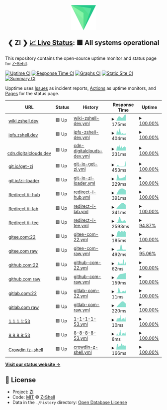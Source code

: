 <h2 align="center">
  <a href="https://github.com/z-shell/zi">
    <img src="https://github.com/z-shell/zi/raw/main/docs/images/logo.svg" alt="Logo" width="80" height="80" />
  </a>

❮ ZI ❯ [📈 Live Status](https://z-shell.github.io/status): <!--live status--> **🟩 All systems operational**

</h2>

This repository contains the open-source uptime monitor and status page for [Z-Sehll](https://github.com/z-shell).

[![Uptime CI](https://github.com/z-shell/status/workflows/Uptime%20CI/badge.svg)](https://github.com/z-shell/status/actions?query=workflow%3A%22Uptime+CI%22)
[![Response Time CI](https://github.com/z-shell/status/workflows/Response%20Time%20CI/badge.svg)](https://github.com/z-shell/status/actions?query=workflow%3A%22Response+Time+CI%22)
[![Graphs CI](https://github.com/z-shell/status/workflows/Graphs%20CI/badge.svg)](https://github.com/z-shell/status/actions?query=workflow%3A%22Graphs+CI%22)
[![Static Site CI](https://github.com/z-shell/status/workflows/Static%20Site%20CI/badge.svg)](https://github.com/z-shell/status/actions?query=workflow%3A%22Static+Site+CI%22)
[![Summary CI](https://github.com/z-shell/status/workflows/Summary%20CI/badge.svg)](https://github.com/z-shell/uptime-status/actions?query=workflow%3A%22Summary+CI%22)

Upptime uses [Issues](https://github.com/z-shell/status/issues) as incident reports, [Actions](https://github.com/z-shell/status/actions) as uptime monitors, and [Pages](https://status.zshell.dev) for the status page.

<!--start: status pages-->
<!-- This summary is generated by Upptime (https://github.com/upptime/upptime) -->
<!-- Do not edit this manually, your changes will be overwritten -->
<!-- prettier-ignore -->
| URL | Status | History | Response Time | Uptime |
| --- | ------ | ------- | ------------- | ------ |
| <img alt="" src="https://favicons.githubusercontent.com/z-shell.pages.dev" height="13"> [wiki.zshell.dev](https://z-shell.pages.dev) | 🟩 Up | [wiki-zshell-dev.yml](https://github.com/z-shell/status/commits/HEAD/history/wiki-zshell-dev.yml) | <details><summary><img alt="Response time graph" src="./graphs/wiki-zshell-dev/response-time-week.png" height="20"> 175ms</summary><br><a href="https://status.zshell.dev/history/wiki-zshell-dev"><img alt="Response time 175" src="https://img.shields.io/endpoint?url=https%3A%2F%2Fraw.githubusercontent.com%2Fz-shell%2Fstatus%2FHEAD%2Fapi%2Fwiki-zshell-dev%2Fresponse-time.json"></a><br><a href="https://status.zshell.dev/history/wiki-zshell-dev"><img alt="24-hour response time 175" src="https://img.shields.io/endpoint?url=https%3A%2F%2Fraw.githubusercontent.com%2Fz-shell%2Fstatus%2FHEAD%2Fapi%2Fwiki-zshell-dev%2Fresponse-time-day.json"></a><br><a href="https://status.zshell.dev/history/wiki-zshell-dev"><img alt="7-day response time 175" src="https://img.shields.io/endpoint?url=https%3A%2F%2Fraw.githubusercontent.com%2Fz-shell%2Fstatus%2FHEAD%2Fapi%2Fwiki-zshell-dev%2Fresponse-time-week.json"></a><br><a href="https://status.zshell.dev/history/wiki-zshell-dev"><img alt="30-day response time 175" src="https://img.shields.io/endpoint?url=https%3A%2F%2Fraw.githubusercontent.com%2Fz-shell%2Fstatus%2FHEAD%2Fapi%2Fwiki-zshell-dev%2Fresponse-time-month.json"></a><br><a href="https://status.zshell.dev/history/wiki-zshell-dev"><img alt="1-year response time 175" src="https://img.shields.io/endpoint?url=https%3A%2F%2Fraw.githubusercontent.com%2Fz-shell%2Fstatus%2FHEAD%2Fapi%2Fwiki-zshell-dev%2Fresponse-time-year.json"></a></details> | <details><summary><a href="https://status.zshell.dev/history/wiki-zshell-dev">100.00%</a></summary><a href="https://status.zshell.dev/history/wiki-zshell-dev"><img alt="All-time uptime 100.00%" src="https://img.shields.io/endpoint?url=https%3A%2F%2Fraw.githubusercontent.com%2Fz-shell%2Fstatus%2FHEAD%2Fapi%2Fwiki-zshell-dev%2Fuptime.json"></a><br><a href="https://status.zshell.dev/history/wiki-zshell-dev"><img alt="24-hour uptime 100.00%" src="https://img.shields.io/endpoint?url=https%3A%2F%2Fraw.githubusercontent.com%2Fz-shell%2Fstatus%2FHEAD%2Fapi%2Fwiki-zshell-dev%2Fuptime-day.json"></a><br><a href="https://status.zshell.dev/history/wiki-zshell-dev"><img alt="7-day uptime 100.00%" src="https://img.shields.io/endpoint?url=https%3A%2F%2Fraw.githubusercontent.com%2Fz-shell%2Fstatus%2FHEAD%2Fapi%2Fwiki-zshell-dev%2Fuptime-week.json"></a><br><a href="https://status.zshell.dev/history/wiki-zshell-dev"><img alt="30-day uptime 100.00%" src="https://img.shields.io/endpoint?url=https%3A%2F%2Fraw.githubusercontent.com%2Fz-shell%2Fstatus%2FHEAD%2Fapi%2Fwiki-zshell-dev%2Fuptime-month.json"></a><br><a href="https://status.zshell.dev/history/wiki-zshell-dev"><img alt="1-year uptime 100.00%" src="https://img.shields.io/endpoint?url=https%3A%2F%2Fraw.githubusercontent.com%2Fz-shell%2Fstatus%2FHEAD%2Fapi%2Fwiki-zshell-dev%2Fuptime-year.json"></a></details>
| <img alt="" src="https://favicons.githubusercontent.com/zi-src.on.fleek.co" height="13"> [ipfs.zshell.dev](https://zi-src.on.fleek.co) | 🟩 Up | [ipfs-zshell-dev.yml](https://github.com/z-shell/status/commits/HEAD/history/ipfs-zshell-dev.yml) | <details><summary><img alt="Response time graph" src="./graphs/ipfs-zshell-dev/response-time-week.png" height="20"> 404ms</summary><br><a href="https://status.zshell.dev/history/ipfs-zshell-dev"><img alt="Response time 404" src="https://img.shields.io/endpoint?url=https%3A%2F%2Fraw.githubusercontent.com%2Fz-shell%2Fstatus%2FHEAD%2Fapi%2Fipfs-zshell-dev%2Fresponse-time.json"></a><br><a href="https://status.zshell.dev/history/ipfs-zshell-dev"><img alt="24-hour response time 404" src="https://img.shields.io/endpoint?url=https%3A%2F%2Fraw.githubusercontent.com%2Fz-shell%2Fstatus%2FHEAD%2Fapi%2Fipfs-zshell-dev%2Fresponse-time-day.json"></a><br><a href="https://status.zshell.dev/history/ipfs-zshell-dev"><img alt="7-day response time 404" src="https://img.shields.io/endpoint?url=https%3A%2F%2Fraw.githubusercontent.com%2Fz-shell%2Fstatus%2FHEAD%2Fapi%2Fipfs-zshell-dev%2Fresponse-time-week.json"></a><br><a href="https://status.zshell.dev/history/ipfs-zshell-dev"><img alt="30-day response time 404" src="https://img.shields.io/endpoint?url=https%3A%2F%2Fraw.githubusercontent.com%2Fz-shell%2Fstatus%2FHEAD%2Fapi%2Fipfs-zshell-dev%2Fresponse-time-month.json"></a><br><a href="https://status.zshell.dev/history/ipfs-zshell-dev"><img alt="1-year response time 404" src="https://img.shields.io/endpoint?url=https%3A%2F%2Fraw.githubusercontent.com%2Fz-shell%2Fstatus%2FHEAD%2Fapi%2Fipfs-zshell-dev%2Fresponse-time-year.json"></a></details> | <details><summary><a href="https://status.zshell.dev/history/ipfs-zshell-dev">100.00%</a></summary><a href="https://status.zshell.dev/history/ipfs-zshell-dev"><img alt="All-time uptime 100.00%" src="https://img.shields.io/endpoint?url=https%3A%2F%2Fraw.githubusercontent.com%2Fz-shell%2Fstatus%2FHEAD%2Fapi%2Fipfs-zshell-dev%2Fuptime.json"></a><br><a href="https://status.zshell.dev/history/ipfs-zshell-dev"><img alt="24-hour uptime 100.00%" src="https://img.shields.io/endpoint?url=https%3A%2F%2Fraw.githubusercontent.com%2Fz-shell%2Fstatus%2FHEAD%2Fapi%2Fipfs-zshell-dev%2Fuptime-day.json"></a><br><a href="https://status.zshell.dev/history/ipfs-zshell-dev"><img alt="7-day uptime 100.00%" src="https://img.shields.io/endpoint?url=https%3A%2F%2Fraw.githubusercontent.com%2Fz-shell%2Fstatus%2FHEAD%2Fapi%2Fipfs-zshell-dev%2Fuptime-week.json"></a><br><a href="https://status.zshell.dev/history/ipfs-zshell-dev"><img alt="30-day uptime 100.00%" src="https://img.shields.io/endpoint?url=https%3A%2F%2Fraw.githubusercontent.com%2Fz-shell%2Fstatus%2FHEAD%2Fapi%2Fipfs-zshell-dev%2Fuptime-month.json"></a><br><a href="https://status.zshell.dev/history/ipfs-zshell-dev"><img alt="1-year uptime 100.00%" src="https://img.shields.io/endpoint?url=https%3A%2F%2Fraw.githubusercontent.com%2Fz-shell%2Fstatus%2FHEAD%2Fapi%2Fipfs-zshell-dev%2Fuptime-year.json"></a></details>
| <img alt="" src="https://favicons.githubusercontent.com/cdn.digitalclouds.dev" height="13"> [cdn.digitalclouds.dev](https://cdn.digitalclouds.dev/fa/js/all.js) | 🟩 Up | [cdn-digitalclouds-dev.yml](https://github.com/z-shell/status/commits/HEAD/history/cdn-digitalclouds-dev.yml) | <details><summary><img alt="Response time graph" src="./graphs/cdn-digitalclouds-dev/response-time-week.png" height="20"> 231ms</summary><br><a href="https://status.zshell.dev/history/cdn-digitalclouds-dev"><img alt="Response time 231" src="https://img.shields.io/endpoint?url=https%3A%2F%2Fraw.githubusercontent.com%2Fz-shell%2Fstatus%2FHEAD%2Fapi%2Fcdn-digitalclouds-dev%2Fresponse-time.json"></a><br><a href="https://status.zshell.dev/history/cdn-digitalclouds-dev"><img alt="24-hour response time 231" src="https://img.shields.io/endpoint?url=https%3A%2F%2Fraw.githubusercontent.com%2Fz-shell%2Fstatus%2FHEAD%2Fapi%2Fcdn-digitalclouds-dev%2Fresponse-time-day.json"></a><br><a href="https://status.zshell.dev/history/cdn-digitalclouds-dev"><img alt="7-day response time 231" src="https://img.shields.io/endpoint?url=https%3A%2F%2Fraw.githubusercontent.com%2Fz-shell%2Fstatus%2FHEAD%2Fapi%2Fcdn-digitalclouds-dev%2Fresponse-time-week.json"></a><br><a href="https://status.zshell.dev/history/cdn-digitalclouds-dev"><img alt="30-day response time 231" src="https://img.shields.io/endpoint?url=https%3A%2F%2Fraw.githubusercontent.com%2Fz-shell%2Fstatus%2FHEAD%2Fapi%2Fcdn-digitalclouds-dev%2Fresponse-time-month.json"></a><br><a href="https://status.zshell.dev/history/cdn-digitalclouds-dev"><img alt="1-year response time 231" src="https://img.shields.io/endpoint?url=https%3A%2F%2Fraw.githubusercontent.com%2Fz-shell%2Fstatus%2FHEAD%2Fapi%2Fcdn-digitalclouds-dev%2Fresponse-time-year.json"></a></details> | <details><summary><a href="https://status.zshell.dev/history/cdn-digitalclouds-dev">100.00%</a></summary><a href="https://status.zshell.dev/history/cdn-digitalclouds-dev"><img alt="All-time uptime 100.00%" src="https://img.shields.io/endpoint?url=https%3A%2F%2Fraw.githubusercontent.com%2Fz-shell%2Fstatus%2FHEAD%2Fapi%2Fcdn-digitalclouds-dev%2Fuptime.json"></a><br><a href="https://status.zshell.dev/history/cdn-digitalclouds-dev"><img alt="24-hour uptime 100.00%" src="https://img.shields.io/endpoint?url=https%3A%2F%2Fraw.githubusercontent.com%2Fz-shell%2Fstatus%2FHEAD%2Fapi%2Fcdn-digitalclouds-dev%2Fuptime-day.json"></a><br><a href="https://status.zshell.dev/history/cdn-digitalclouds-dev"><img alt="7-day uptime 100.00%" src="https://img.shields.io/endpoint?url=https%3A%2F%2Fraw.githubusercontent.com%2Fz-shell%2Fstatus%2FHEAD%2Fapi%2Fcdn-digitalclouds-dev%2Fuptime-week.json"></a><br><a href="https://status.zshell.dev/history/cdn-digitalclouds-dev"><img alt="30-day uptime 100.00%" src="https://img.shields.io/endpoint?url=https%3A%2F%2Fraw.githubusercontent.com%2Fz-shell%2Fstatus%2FHEAD%2Fapi%2Fcdn-digitalclouds-dev%2Fuptime-month.json"></a><br><a href="https://status.zshell.dev/history/cdn-digitalclouds-dev"><img alt="1-year uptime 100.00%" src="https://img.shields.io/endpoint?url=https%3A%2F%2Fraw.githubusercontent.com%2Fz-shell%2Fstatus%2FHEAD%2Fapi%2Fcdn-digitalclouds-dev%2Fuptime-year.json"></a></details>
| <img alt="" src="https://favicons.githubusercontent.com/git.io" height="13"> [git.io/get-zi](https://git.io/get-zi) | 🟩 Up | [git-io-get-zi.yml](https://github.com/z-shell/status/commits/HEAD/history/git-io-get-zi.yml) | <details><summary><img alt="Response time graph" src="./graphs/git-io-get-zi/response-time-week.png" height="20"> 453ms</summary><br><a href="https://status.zshell.dev/history/git-io-get-zi"><img alt="Response time 453" src="https://img.shields.io/endpoint?url=https%3A%2F%2Fraw.githubusercontent.com%2Fz-shell%2Fstatus%2FHEAD%2Fapi%2Fgit-io-get-zi%2Fresponse-time.json"></a><br><a href="https://status.zshell.dev/history/git-io-get-zi"><img alt="24-hour response time 453" src="https://img.shields.io/endpoint?url=https%3A%2F%2Fraw.githubusercontent.com%2Fz-shell%2Fstatus%2FHEAD%2Fapi%2Fgit-io-get-zi%2Fresponse-time-day.json"></a><br><a href="https://status.zshell.dev/history/git-io-get-zi"><img alt="7-day response time 453" src="https://img.shields.io/endpoint?url=https%3A%2F%2Fraw.githubusercontent.com%2Fz-shell%2Fstatus%2FHEAD%2Fapi%2Fgit-io-get-zi%2Fresponse-time-week.json"></a><br><a href="https://status.zshell.dev/history/git-io-get-zi"><img alt="30-day response time 453" src="https://img.shields.io/endpoint?url=https%3A%2F%2Fraw.githubusercontent.com%2Fz-shell%2Fstatus%2FHEAD%2Fapi%2Fgit-io-get-zi%2Fresponse-time-month.json"></a><br><a href="https://status.zshell.dev/history/git-io-get-zi"><img alt="1-year response time 453" src="https://img.shields.io/endpoint?url=https%3A%2F%2Fraw.githubusercontent.com%2Fz-shell%2Fstatus%2FHEAD%2Fapi%2Fgit-io-get-zi%2Fresponse-time-year.json"></a></details> | <details><summary><a href="https://status.zshell.dev/history/git-io-get-zi">100.00%</a></summary><a href="https://status.zshell.dev/history/git-io-get-zi"><img alt="All-time uptime 100.00%" src="https://img.shields.io/endpoint?url=https%3A%2F%2Fraw.githubusercontent.com%2Fz-shell%2Fstatus%2FHEAD%2Fapi%2Fgit-io-get-zi%2Fuptime.json"></a><br><a href="https://status.zshell.dev/history/git-io-get-zi"><img alt="24-hour uptime 100.00%" src="https://img.shields.io/endpoint?url=https%3A%2F%2Fraw.githubusercontent.com%2Fz-shell%2Fstatus%2FHEAD%2Fapi%2Fgit-io-get-zi%2Fuptime-day.json"></a><br><a href="https://status.zshell.dev/history/git-io-get-zi"><img alt="7-day uptime 100.00%" src="https://img.shields.io/endpoint?url=https%3A%2F%2Fraw.githubusercontent.com%2Fz-shell%2Fstatus%2FHEAD%2Fapi%2Fgit-io-get-zi%2Fuptime-week.json"></a><br><a href="https://status.zshell.dev/history/git-io-get-zi"><img alt="30-day uptime 100.00%" src="https://img.shields.io/endpoint?url=https%3A%2F%2Fraw.githubusercontent.com%2Fz-shell%2Fstatus%2FHEAD%2Fapi%2Fgit-io-get-zi%2Fuptime-month.json"></a><br><a href="https://status.zshell.dev/history/git-io-get-zi"><img alt="1-year uptime 100.00%" src="https://img.shields.io/endpoint?url=https%3A%2F%2Fraw.githubusercontent.com%2Fz-shell%2Fstatus%2FHEAD%2Fapi%2Fgit-io-get-zi%2Fuptime-year.json"></a></details>
| <img alt="" src="https://favicons.githubusercontent.com/git.io" height="13"> [git.io/zi-loader](https://git.io/zi-loader) | 🟩 Up | [git-io-zi-loader.yml](https://github.com/z-shell/status/commits/HEAD/history/git-io-zi-loader.yml) | <details><summary><img alt="Response time graph" src="./graphs/git-io-zi-loader/response-time-week.png" height="20"> 229ms</summary><br><a href="https://status.zshell.dev/history/git-io-zi-loader"><img alt="Response time 229" src="https://img.shields.io/endpoint?url=https%3A%2F%2Fraw.githubusercontent.com%2Fz-shell%2Fstatus%2FHEAD%2Fapi%2Fgit-io-zi-loader%2Fresponse-time.json"></a><br><a href="https://status.zshell.dev/history/git-io-zi-loader"><img alt="24-hour response time 229" src="https://img.shields.io/endpoint?url=https%3A%2F%2Fraw.githubusercontent.com%2Fz-shell%2Fstatus%2FHEAD%2Fapi%2Fgit-io-zi-loader%2Fresponse-time-day.json"></a><br><a href="https://status.zshell.dev/history/git-io-zi-loader"><img alt="7-day response time 229" src="https://img.shields.io/endpoint?url=https%3A%2F%2Fraw.githubusercontent.com%2Fz-shell%2Fstatus%2FHEAD%2Fapi%2Fgit-io-zi-loader%2Fresponse-time-week.json"></a><br><a href="https://status.zshell.dev/history/git-io-zi-loader"><img alt="30-day response time 229" src="https://img.shields.io/endpoint?url=https%3A%2F%2Fraw.githubusercontent.com%2Fz-shell%2Fstatus%2FHEAD%2Fapi%2Fgit-io-zi-loader%2Fresponse-time-month.json"></a><br><a href="https://status.zshell.dev/history/git-io-zi-loader"><img alt="1-year response time 229" src="https://img.shields.io/endpoint?url=https%3A%2F%2Fraw.githubusercontent.com%2Fz-shell%2Fstatus%2FHEAD%2Fapi%2Fgit-io-zi-loader%2Fresponse-time-year.json"></a></details> | <details><summary><a href="https://status.zshell.dev/history/git-io-zi-loader">100.00%</a></summary><a href="https://status.zshell.dev/history/git-io-zi-loader"><img alt="All-time uptime 100.00%" src="https://img.shields.io/endpoint?url=https%3A%2F%2Fraw.githubusercontent.com%2Fz-shell%2Fstatus%2FHEAD%2Fapi%2Fgit-io-zi-loader%2Fuptime.json"></a><br><a href="https://status.zshell.dev/history/git-io-zi-loader"><img alt="24-hour uptime 100.00%" src="https://img.shields.io/endpoint?url=https%3A%2F%2Fraw.githubusercontent.com%2Fz-shell%2Fstatus%2FHEAD%2Fapi%2Fgit-io-zi-loader%2Fuptime-day.json"></a><br><a href="https://status.zshell.dev/history/git-io-zi-loader"><img alt="7-day uptime 100.00%" src="https://img.shields.io/endpoint?url=https%3A%2F%2Fraw.githubusercontent.com%2Fz-shell%2Fstatus%2FHEAD%2Fapi%2Fgit-io-zi-loader%2Fuptime-week.json"></a><br><a href="https://status.zshell.dev/history/git-io-zi-loader"><img alt="30-day uptime 100.00%" src="https://img.shields.io/endpoint?url=https%3A%2F%2Fraw.githubusercontent.com%2Fz-shell%2Fstatus%2FHEAD%2Fapi%2Fgit-io-zi-loader%2Fuptime-month.json"></a><br><a href="https://status.zshell.dev/history/git-io-zi-loader"><img alt="1-year uptime 100.00%" src="https://img.shields.io/endpoint?url=https%3A%2F%2Fraw.githubusercontent.com%2Fz-shell%2Fstatus%2FHEAD%2Fapi%2Fgit-io-zi-loader%2Fuptime-year.json"></a></details>
| <img alt="" src="https://favicons.githubusercontent.com/z-shell.pages.dev" height="13"> [Redirect /i-hub](https://z-shell.pages.dev/i-hub) | 🟩 Up | [redirect-i-hub.yml](https://github.com/z-shell/status/commits/HEAD/history/redirect-i-hub.yml) | <details><summary><img alt="Response time graph" src="./graphs/redirect-i-hub/response-time-week.png" height="20"> 391ms</summary><br><a href="https://status.zshell.dev/history/redirect-i-hub"><img alt="Response time 391" src="https://img.shields.io/endpoint?url=https%3A%2F%2Fraw.githubusercontent.com%2Fz-shell%2Fstatus%2FHEAD%2Fapi%2Fredirect-i-hub%2Fresponse-time.json"></a><br><a href="https://status.zshell.dev/history/redirect-i-hub"><img alt="24-hour response time 391" src="https://img.shields.io/endpoint?url=https%3A%2F%2Fraw.githubusercontent.com%2Fz-shell%2Fstatus%2FHEAD%2Fapi%2Fredirect-i-hub%2Fresponse-time-day.json"></a><br><a href="https://status.zshell.dev/history/redirect-i-hub"><img alt="7-day response time 391" src="https://img.shields.io/endpoint?url=https%3A%2F%2Fraw.githubusercontent.com%2Fz-shell%2Fstatus%2FHEAD%2Fapi%2Fredirect-i-hub%2Fresponse-time-week.json"></a><br><a href="https://status.zshell.dev/history/redirect-i-hub"><img alt="30-day response time 391" src="https://img.shields.io/endpoint?url=https%3A%2F%2Fraw.githubusercontent.com%2Fz-shell%2Fstatus%2FHEAD%2Fapi%2Fredirect-i-hub%2Fresponse-time-month.json"></a><br><a href="https://status.zshell.dev/history/redirect-i-hub"><img alt="1-year response time 391" src="https://img.shields.io/endpoint?url=https%3A%2F%2Fraw.githubusercontent.com%2Fz-shell%2Fstatus%2FHEAD%2Fapi%2Fredirect-i-hub%2Fresponse-time-year.json"></a></details> | <details><summary><a href="https://status.zshell.dev/history/redirect-i-hub">100.00%</a></summary><a href="https://status.zshell.dev/history/redirect-i-hub"><img alt="All-time uptime 100.00%" src="https://img.shields.io/endpoint?url=https%3A%2F%2Fraw.githubusercontent.com%2Fz-shell%2Fstatus%2FHEAD%2Fapi%2Fredirect-i-hub%2Fuptime.json"></a><br><a href="https://status.zshell.dev/history/redirect-i-hub"><img alt="24-hour uptime 100.00%" src="https://img.shields.io/endpoint?url=https%3A%2F%2Fraw.githubusercontent.com%2Fz-shell%2Fstatus%2FHEAD%2Fapi%2Fredirect-i-hub%2Fuptime-day.json"></a><br><a href="https://status.zshell.dev/history/redirect-i-hub"><img alt="7-day uptime 100.00%" src="https://img.shields.io/endpoint?url=https%3A%2F%2Fraw.githubusercontent.com%2Fz-shell%2Fstatus%2FHEAD%2Fapi%2Fredirect-i-hub%2Fuptime-week.json"></a><br><a href="https://status.zshell.dev/history/redirect-i-hub"><img alt="30-day uptime 100.00%" src="https://img.shields.io/endpoint?url=https%3A%2F%2Fraw.githubusercontent.com%2Fz-shell%2Fstatus%2FHEAD%2Fapi%2Fredirect-i-hub%2Fuptime-month.json"></a><br><a href="https://status.zshell.dev/history/redirect-i-hub"><img alt="1-year uptime 100.00%" src="https://img.shields.io/endpoint?url=https%3A%2F%2Fraw.githubusercontent.com%2Fz-shell%2Fstatus%2FHEAD%2Fapi%2Fredirect-i-hub%2Fuptime-year.json"></a></details>
| <img alt="" src="https://favicons.githubusercontent.com/z-shell.pages.dev" height="13"> [Redirect /i-lab](https://z-shell.pages.dev/i-lab) | 🟩 Up | [redirect-i-lab.yml](https://github.com/z-shell/status/commits/HEAD/history/redirect-i-lab.yml) | <details><summary><img alt="Response time graph" src="./graphs/redirect-i-lab/response-time-week.png" height="20"> 341ms</summary><br><a href="https://status.zshell.dev/history/redirect-i-lab"><img alt="Response time 341" src="https://img.shields.io/endpoint?url=https%3A%2F%2Fraw.githubusercontent.com%2Fz-shell%2Fstatus%2FHEAD%2Fapi%2Fredirect-i-lab%2Fresponse-time.json"></a><br><a href="https://status.zshell.dev/history/redirect-i-lab"><img alt="24-hour response time 341" src="https://img.shields.io/endpoint?url=https%3A%2F%2Fraw.githubusercontent.com%2Fz-shell%2Fstatus%2FHEAD%2Fapi%2Fredirect-i-lab%2Fresponse-time-day.json"></a><br><a href="https://status.zshell.dev/history/redirect-i-lab"><img alt="7-day response time 341" src="https://img.shields.io/endpoint?url=https%3A%2F%2Fraw.githubusercontent.com%2Fz-shell%2Fstatus%2FHEAD%2Fapi%2Fredirect-i-lab%2Fresponse-time-week.json"></a><br><a href="https://status.zshell.dev/history/redirect-i-lab"><img alt="30-day response time 341" src="https://img.shields.io/endpoint?url=https%3A%2F%2Fraw.githubusercontent.com%2Fz-shell%2Fstatus%2FHEAD%2Fapi%2Fredirect-i-lab%2Fresponse-time-month.json"></a><br><a href="https://status.zshell.dev/history/redirect-i-lab"><img alt="1-year response time 341" src="https://img.shields.io/endpoint?url=https%3A%2F%2Fraw.githubusercontent.com%2Fz-shell%2Fstatus%2FHEAD%2Fapi%2Fredirect-i-lab%2Fresponse-time-year.json"></a></details> | <details><summary><a href="https://status.zshell.dev/history/redirect-i-lab">100.00%</a></summary><a href="https://status.zshell.dev/history/redirect-i-lab"><img alt="All-time uptime 100.00%" src="https://img.shields.io/endpoint?url=https%3A%2F%2Fraw.githubusercontent.com%2Fz-shell%2Fstatus%2FHEAD%2Fapi%2Fredirect-i-lab%2Fuptime.json"></a><br><a href="https://status.zshell.dev/history/redirect-i-lab"><img alt="24-hour uptime 100.00%" src="https://img.shields.io/endpoint?url=https%3A%2F%2Fraw.githubusercontent.com%2Fz-shell%2Fstatus%2FHEAD%2Fapi%2Fredirect-i-lab%2Fuptime-day.json"></a><br><a href="https://status.zshell.dev/history/redirect-i-lab"><img alt="7-day uptime 100.00%" src="https://img.shields.io/endpoint?url=https%3A%2F%2Fraw.githubusercontent.com%2Fz-shell%2Fstatus%2FHEAD%2Fapi%2Fredirect-i-lab%2Fuptime-week.json"></a><br><a href="https://status.zshell.dev/history/redirect-i-lab"><img alt="30-day uptime 100.00%" src="https://img.shields.io/endpoint?url=https%3A%2F%2Fraw.githubusercontent.com%2Fz-shell%2Fstatus%2FHEAD%2Fapi%2Fredirect-i-lab%2Fuptime-month.json"></a><br><a href="https://status.zshell.dev/history/redirect-i-lab"><img alt="1-year uptime 100.00%" src="https://img.shields.io/endpoint?url=https%3A%2F%2Fraw.githubusercontent.com%2Fz-shell%2Fstatus%2FHEAD%2Fapi%2Fredirect-i-lab%2Fuptime-year.json"></a></details>
| <img alt="" src="https://favicons.githubusercontent.com/z-shell.pages.dev" height="13"> [Redirect /i-tee](https://z-shell.pages.dev/i-tee) | 🟩 Up | [redirect-i-tee.yml](https://github.com/z-shell/status/commits/HEAD/history/redirect-i-tee.yml) | <details><summary><img alt="Response time graph" src="./graphs/redirect-i-tee/response-time-week.png" height="20"> 2593ms</summary><br><a href="https://status.zshell.dev/history/redirect-i-tee"><img alt="Response time 2593" src="https://img.shields.io/endpoint?url=https%3A%2F%2Fraw.githubusercontent.com%2Fz-shell%2Fstatus%2FHEAD%2Fapi%2Fredirect-i-tee%2Fresponse-time.json"></a><br><a href="https://status.zshell.dev/history/redirect-i-tee"><img alt="24-hour response time 2593" src="https://img.shields.io/endpoint?url=https%3A%2F%2Fraw.githubusercontent.com%2Fz-shell%2Fstatus%2FHEAD%2Fapi%2Fredirect-i-tee%2Fresponse-time-day.json"></a><br><a href="https://status.zshell.dev/history/redirect-i-tee"><img alt="7-day response time 2593" src="https://img.shields.io/endpoint?url=https%3A%2F%2Fraw.githubusercontent.com%2Fz-shell%2Fstatus%2FHEAD%2Fapi%2Fredirect-i-tee%2Fresponse-time-week.json"></a><br><a href="https://status.zshell.dev/history/redirect-i-tee"><img alt="30-day response time 2593" src="https://img.shields.io/endpoint?url=https%3A%2F%2Fraw.githubusercontent.com%2Fz-shell%2Fstatus%2FHEAD%2Fapi%2Fredirect-i-tee%2Fresponse-time-month.json"></a><br><a href="https://status.zshell.dev/history/redirect-i-tee"><img alt="1-year response time 2593" src="https://img.shields.io/endpoint?url=https%3A%2F%2Fraw.githubusercontent.com%2Fz-shell%2Fstatus%2FHEAD%2Fapi%2Fredirect-i-tee%2Fresponse-time-year.json"></a></details> | <details><summary><a href="https://status.zshell.dev/history/redirect-i-tee">94.87%</a></summary><a href="https://status.zshell.dev/history/redirect-i-tee"><img alt="All-time uptime 94.87%" src="https://img.shields.io/endpoint?url=https%3A%2F%2Fraw.githubusercontent.com%2Fz-shell%2Fstatus%2FHEAD%2Fapi%2Fredirect-i-tee%2Fuptime.json"></a><br><a href="https://status.zshell.dev/history/redirect-i-tee"><img alt="24-hour uptime 94.87%" src="https://img.shields.io/endpoint?url=https%3A%2F%2Fraw.githubusercontent.com%2Fz-shell%2Fstatus%2FHEAD%2Fapi%2Fredirect-i-tee%2Fuptime-day.json"></a><br><a href="https://status.zshell.dev/history/redirect-i-tee"><img alt="7-day uptime 94.87%" src="https://img.shields.io/endpoint?url=https%3A%2F%2Fraw.githubusercontent.com%2Fz-shell%2Fstatus%2FHEAD%2Fapi%2Fredirect-i-tee%2Fuptime-week.json"></a><br><a href="https://status.zshell.dev/history/redirect-i-tee"><img alt="30-day uptime 94.87%" src="https://img.shields.io/endpoint?url=https%3A%2F%2Fraw.githubusercontent.com%2Fz-shell%2Fstatus%2FHEAD%2Fapi%2Fredirect-i-tee%2Fuptime-month.json"></a><br><a href="https://status.zshell.dev/history/redirect-i-tee"><img alt="1-year uptime 94.87%" src="https://img.shields.io/endpoint?url=https%3A%2F%2Fraw.githubusercontent.com%2Fz-shell%2Fstatus%2FHEAD%2Fapi%2Fredirect-i-tee%2Fuptime-year.json"></a></details>
| <img alt="" src="https://favicons.githubusercontent.com/null" height="13"> [gitee.com:22](gitee.com) | 🟩 Up | [gitee-com-22.yml](https://github.com/z-shell/status/commits/HEAD/history/gitee-com-22.yml) | <details><summary><img alt="Response time graph" src="./graphs/gitee-com-22/response-time-week.png" height="20"> 185ms</summary><br><a href="https://status.zshell.dev/history/gitee-com-22"><img alt="Response time 185" src="https://img.shields.io/endpoint?url=https%3A%2F%2Fraw.githubusercontent.com%2Fz-shell%2Fstatus%2FHEAD%2Fapi%2Fgitee-com-22%2Fresponse-time.json"></a><br><a href="https://status.zshell.dev/history/gitee-com-22"><img alt="24-hour response time 185" src="https://img.shields.io/endpoint?url=https%3A%2F%2Fraw.githubusercontent.com%2Fz-shell%2Fstatus%2FHEAD%2Fapi%2Fgitee-com-22%2Fresponse-time-day.json"></a><br><a href="https://status.zshell.dev/history/gitee-com-22"><img alt="7-day response time 185" src="https://img.shields.io/endpoint?url=https%3A%2F%2Fraw.githubusercontent.com%2Fz-shell%2Fstatus%2FHEAD%2Fapi%2Fgitee-com-22%2Fresponse-time-week.json"></a><br><a href="https://status.zshell.dev/history/gitee-com-22"><img alt="30-day response time 185" src="https://img.shields.io/endpoint?url=https%3A%2F%2Fraw.githubusercontent.com%2Fz-shell%2Fstatus%2FHEAD%2Fapi%2Fgitee-com-22%2Fresponse-time-month.json"></a><br><a href="https://status.zshell.dev/history/gitee-com-22"><img alt="1-year response time 185" src="https://img.shields.io/endpoint?url=https%3A%2F%2Fraw.githubusercontent.com%2Fz-shell%2Fstatus%2FHEAD%2Fapi%2Fgitee-com-22%2Fresponse-time-year.json"></a></details> | <details><summary><a href="https://status.zshell.dev/history/gitee-com-22">100.00%</a></summary><a href="https://status.zshell.dev/history/gitee-com-22"><img alt="All-time uptime 100.00%" src="https://img.shields.io/endpoint?url=https%3A%2F%2Fraw.githubusercontent.com%2Fz-shell%2Fstatus%2FHEAD%2Fapi%2Fgitee-com-22%2Fuptime.json"></a><br><a href="https://status.zshell.dev/history/gitee-com-22"><img alt="24-hour uptime 100.00%" src="https://img.shields.io/endpoint?url=https%3A%2F%2Fraw.githubusercontent.com%2Fz-shell%2Fstatus%2FHEAD%2Fapi%2Fgitee-com-22%2Fuptime-day.json"></a><br><a href="https://status.zshell.dev/history/gitee-com-22"><img alt="7-day uptime 100.00%" src="https://img.shields.io/endpoint?url=https%3A%2F%2Fraw.githubusercontent.com%2Fz-shell%2Fstatus%2FHEAD%2Fapi%2Fgitee-com-22%2Fuptime-week.json"></a><br><a href="https://status.zshell.dev/history/gitee-com-22"><img alt="30-day uptime 100.00%" src="https://img.shields.io/endpoint?url=https%3A%2F%2Fraw.githubusercontent.com%2Fz-shell%2Fstatus%2FHEAD%2Fapi%2Fgitee-com-22%2Fuptime-month.json"></a><br><a href="https://status.zshell.dev/history/gitee-com-22"><img alt="1-year uptime 100.00%" src="https://img.shields.io/endpoint?url=https%3A%2F%2Fraw.githubusercontent.com%2Fz-shell%2Fstatus%2FHEAD%2Fapi%2Fgitee-com-22%2Fuptime-year.json"></a></details>
| <img alt="" src="https://favicons.githubusercontent.com/gitee.com" height="13"> [gitee.com raw](https://gitee.com/z-shell/zi-src/raw/main/lib/sh/install.sh) | 🟩 Up | [gitee-com-raw.yml](https://github.com/z-shell/status/commits/HEAD/history/gitee-com-raw.yml) | <details><summary><img alt="Response time graph" src="./graphs/gitee-com-raw/response-time-week.png" height="20"> 492ms</summary><br><a href="https://status.zshell.dev/history/gitee-com-raw"><img alt="Response time 492" src="https://img.shields.io/endpoint?url=https%3A%2F%2Fraw.githubusercontent.com%2Fz-shell%2Fstatus%2FHEAD%2Fapi%2Fgitee-com-raw%2Fresponse-time.json"></a><br><a href="https://status.zshell.dev/history/gitee-com-raw"><img alt="24-hour response time 492" src="https://img.shields.io/endpoint?url=https%3A%2F%2Fraw.githubusercontent.com%2Fz-shell%2Fstatus%2FHEAD%2Fapi%2Fgitee-com-raw%2Fresponse-time-day.json"></a><br><a href="https://status.zshell.dev/history/gitee-com-raw"><img alt="7-day response time 492" src="https://img.shields.io/endpoint?url=https%3A%2F%2Fraw.githubusercontent.com%2Fz-shell%2Fstatus%2FHEAD%2Fapi%2Fgitee-com-raw%2Fresponse-time-week.json"></a><br><a href="https://status.zshell.dev/history/gitee-com-raw"><img alt="30-day response time 492" src="https://img.shields.io/endpoint?url=https%3A%2F%2Fraw.githubusercontent.com%2Fz-shell%2Fstatus%2FHEAD%2Fapi%2Fgitee-com-raw%2Fresponse-time-month.json"></a><br><a href="https://status.zshell.dev/history/gitee-com-raw"><img alt="1-year response time 492" src="https://img.shields.io/endpoint?url=https%3A%2F%2Fraw.githubusercontent.com%2Fz-shell%2Fstatus%2FHEAD%2Fapi%2Fgitee-com-raw%2Fresponse-time-year.json"></a></details> | <details><summary><a href="https://status.zshell.dev/history/gitee-com-raw">95.06%</a></summary><a href="https://status.zshell.dev/history/gitee-com-raw"><img alt="All-time uptime 95.06%" src="https://img.shields.io/endpoint?url=https%3A%2F%2Fraw.githubusercontent.com%2Fz-shell%2Fstatus%2FHEAD%2Fapi%2Fgitee-com-raw%2Fuptime.json"></a><br><a href="https://status.zshell.dev/history/gitee-com-raw"><img alt="24-hour uptime 95.06%" src="https://img.shields.io/endpoint?url=https%3A%2F%2Fraw.githubusercontent.com%2Fz-shell%2Fstatus%2FHEAD%2Fapi%2Fgitee-com-raw%2Fuptime-day.json"></a><br><a href="https://status.zshell.dev/history/gitee-com-raw"><img alt="7-day uptime 95.06%" src="https://img.shields.io/endpoint?url=https%3A%2F%2Fraw.githubusercontent.com%2Fz-shell%2Fstatus%2FHEAD%2Fapi%2Fgitee-com-raw%2Fuptime-week.json"></a><br><a href="https://status.zshell.dev/history/gitee-com-raw"><img alt="30-day uptime 95.06%" src="https://img.shields.io/endpoint?url=https%3A%2F%2Fraw.githubusercontent.com%2Fz-shell%2Fstatus%2FHEAD%2Fapi%2Fgitee-com-raw%2Fuptime-month.json"></a><br><a href="https://status.zshell.dev/history/gitee-com-raw"><img alt="1-year uptime 95.06%" src="https://img.shields.io/endpoint?url=https%3A%2F%2Fraw.githubusercontent.com%2Fz-shell%2Fstatus%2FHEAD%2Fapi%2Fgitee-com-raw%2Fuptime-year.json"></a></details>
| <img alt="" src="https://favicons.githubusercontent.com/null" height="13"> [github.com:22](github.com) | 🟩 Up | [github-com-22.yml](https://github.com/z-shell/status/commits/HEAD/history/github-com-22.yml) | <details><summary><img alt="Response time graph" src="./graphs/github-com-22/response-time-week.png" height="20"> 62ms</summary><br><a href="https://status.zshell.dev/history/github-com-22"><img alt="Response time 62" src="https://img.shields.io/endpoint?url=https%3A%2F%2Fraw.githubusercontent.com%2Fz-shell%2Fstatus%2FHEAD%2Fapi%2Fgithub-com-22%2Fresponse-time.json"></a><br><a href="https://status.zshell.dev/history/github-com-22"><img alt="24-hour response time 62" src="https://img.shields.io/endpoint?url=https%3A%2F%2Fraw.githubusercontent.com%2Fz-shell%2Fstatus%2FHEAD%2Fapi%2Fgithub-com-22%2Fresponse-time-day.json"></a><br><a href="https://status.zshell.dev/history/github-com-22"><img alt="7-day response time 62" src="https://img.shields.io/endpoint?url=https%3A%2F%2Fraw.githubusercontent.com%2Fz-shell%2Fstatus%2FHEAD%2Fapi%2Fgithub-com-22%2Fresponse-time-week.json"></a><br><a href="https://status.zshell.dev/history/github-com-22"><img alt="30-day response time 62" src="https://img.shields.io/endpoint?url=https%3A%2F%2Fraw.githubusercontent.com%2Fz-shell%2Fstatus%2FHEAD%2Fapi%2Fgithub-com-22%2Fresponse-time-month.json"></a><br><a href="https://status.zshell.dev/history/github-com-22"><img alt="1-year response time 62" src="https://img.shields.io/endpoint?url=https%3A%2F%2Fraw.githubusercontent.com%2Fz-shell%2Fstatus%2FHEAD%2Fapi%2Fgithub-com-22%2Fresponse-time-year.json"></a></details> | <details><summary><a href="https://status.zshell.dev/history/github-com-22">100.00%</a></summary><a href="https://status.zshell.dev/history/github-com-22"><img alt="All-time uptime 100.00%" src="https://img.shields.io/endpoint?url=https%3A%2F%2Fraw.githubusercontent.com%2Fz-shell%2Fstatus%2FHEAD%2Fapi%2Fgithub-com-22%2Fuptime.json"></a><br><a href="https://status.zshell.dev/history/github-com-22"><img alt="24-hour uptime 100.00%" src="https://img.shields.io/endpoint?url=https%3A%2F%2Fraw.githubusercontent.com%2Fz-shell%2Fstatus%2FHEAD%2Fapi%2Fgithub-com-22%2Fuptime-day.json"></a><br><a href="https://status.zshell.dev/history/github-com-22"><img alt="7-day uptime 100.00%" src="https://img.shields.io/endpoint?url=https%3A%2F%2Fraw.githubusercontent.com%2Fz-shell%2Fstatus%2FHEAD%2Fapi%2Fgithub-com-22%2Fuptime-week.json"></a><br><a href="https://status.zshell.dev/history/github-com-22"><img alt="30-day uptime 100.00%" src="https://img.shields.io/endpoint?url=https%3A%2F%2Fraw.githubusercontent.com%2Fz-shell%2Fstatus%2FHEAD%2Fapi%2Fgithub-com-22%2Fuptime-month.json"></a><br><a href="https://status.zshell.dev/history/github-com-22"><img alt="1-year uptime 100.00%" src="https://img.shields.io/endpoint?url=https%3A%2F%2Fraw.githubusercontent.com%2Fz-shell%2Fstatus%2FHEAD%2Fapi%2Fgithub-com-22%2Fuptime-year.json"></a></details>
| <img alt="" src="https://favicons.githubusercontent.com/raw.githubusercontent.com" height="13"> [github.com raw](https://raw.githubusercontent.com/z-shell/zi/main/docs/README.md) | 🟩 Up | [github-com-raw.yml](https://github.com/z-shell/status/commits/HEAD/history/github-com-raw.yml) | <details><summary><img alt="Response time graph" src="./graphs/github-com-raw/response-time-week.png" height="20"> 159ms</summary><br><a href="https://status.zshell.dev/history/github-com-raw"><img alt="Response time 159" src="https://img.shields.io/endpoint?url=https%3A%2F%2Fraw.githubusercontent.com%2Fz-shell%2Fstatus%2FHEAD%2Fapi%2Fgithub-com-raw%2Fresponse-time.json"></a><br><a href="https://status.zshell.dev/history/github-com-raw"><img alt="24-hour response time 159" src="https://img.shields.io/endpoint?url=https%3A%2F%2Fraw.githubusercontent.com%2Fz-shell%2Fstatus%2FHEAD%2Fapi%2Fgithub-com-raw%2Fresponse-time-day.json"></a><br><a href="https://status.zshell.dev/history/github-com-raw"><img alt="7-day response time 159" src="https://img.shields.io/endpoint?url=https%3A%2F%2Fraw.githubusercontent.com%2Fz-shell%2Fstatus%2FHEAD%2Fapi%2Fgithub-com-raw%2Fresponse-time-week.json"></a><br><a href="https://status.zshell.dev/history/github-com-raw"><img alt="30-day response time 159" src="https://img.shields.io/endpoint?url=https%3A%2F%2Fraw.githubusercontent.com%2Fz-shell%2Fstatus%2FHEAD%2Fapi%2Fgithub-com-raw%2Fresponse-time-month.json"></a><br><a href="https://status.zshell.dev/history/github-com-raw"><img alt="1-year response time 159" src="https://img.shields.io/endpoint?url=https%3A%2F%2Fraw.githubusercontent.com%2Fz-shell%2Fstatus%2FHEAD%2Fapi%2Fgithub-com-raw%2Fresponse-time-year.json"></a></details> | <details><summary><a href="https://status.zshell.dev/history/github-com-raw">100.00%</a></summary><a href="https://status.zshell.dev/history/github-com-raw"><img alt="All-time uptime 100.00%" src="https://img.shields.io/endpoint?url=https%3A%2F%2Fraw.githubusercontent.com%2Fz-shell%2Fstatus%2FHEAD%2Fapi%2Fgithub-com-raw%2Fuptime.json"></a><br><a href="https://status.zshell.dev/history/github-com-raw"><img alt="24-hour uptime 100.00%" src="https://img.shields.io/endpoint?url=https%3A%2F%2Fraw.githubusercontent.com%2Fz-shell%2Fstatus%2FHEAD%2Fapi%2Fgithub-com-raw%2Fuptime-day.json"></a><br><a href="https://status.zshell.dev/history/github-com-raw"><img alt="7-day uptime 100.00%" src="https://img.shields.io/endpoint?url=https%3A%2F%2Fraw.githubusercontent.com%2Fz-shell%2Fstatus%2FHEAD%2Fapi%2Fgithub-com-raw%2Fuptime-week.json"></a><br><a href="https://status.zshell.dev/history/github-com-raw"><img alt="30-day uptime 100.00%" src="https://img.shields.io/endpoint?url=https%3A%2F%2Fraw.githubusercontent.com%2Fz-shell%2Fstatus%2FHEAD%2Fapi%2Fgithub-com-raw%2Fuptime-month.json"></a><br><a href="https://status.zshell.dev/history/github-com-raw"><img alt="1-year uptime 100.00%" src="https://img.shields.io/endpoint?url=https%3A%2F%2Fraw.githubusercontent.com%2Fz-shell%2Fstatus%2FHEAD%2Fapi%2Fgithub-com-raw%2Fuptime-year.json"></a></details>
| <img alt="" src="https://favicons.githubusercontent.com/null" height="13"> [gitlab.com:22](gitlab.com) | 🟩 Up | [gitlab-com-22.yml](https://github.com/z-shell/status/commits/HEAD/history/gitlab-com-22.yml) | <details><summary><img alt="Response time graph" src="./graphs/gitlab-com-22/response-time-week.png" height="20"> 11ms</summary><br><a href="https://status.zshell.dev/history/gitlab-com-22"><img alt="Response time 11" src="https://img.shields.io/endpoint?url=https%3A%2F%2Fraw.githubusercontent.com%2Fz-shell%2Fstatus%2FHEAD%2Fapi%2Fgitlab-com-22%2Fresponse-time.json"></a><br><a href="https://status.zshell.dev/history/gitlab-com-22"><img alt="24-hour response time 11" src="https://img.shields.io/endpoint?url=https%3A%2F%2Fraw.githubusercontent.com%2Fz-shell%2Fstatus%2FHEAD%2Fapi%2Fgitlab-com-22%2Fresponse-time-day.json"></a><br><a href="https://status.zshell.dev/history/gitlab-com-22"><img alt="7-day response time 11" src="https://img.shields.io/endpoint?url=https%3A%2F%2Fraw.githubusercontent.com%2Fz-shell%2Fstatus%2FHEAD%2Fapi%2Fgitlab-com-22%2Fresponse-time-week.json"></a><br><a href="https://status.zshell.dev/history/gitlab-com-22"><img alt="30-day response time 11" src="https://img.shields.io/endpoint?url=https%3A%2F%2Fraw.githubusercontent.com%2Fz-shell%2Fstatus%2FHEAD%2Fapi%2Fgitlab-com-22%2Fresponse-time-month.json"></a><br><a href="https://status.zshell.dev/history/gitlab-com-22"><img alt="1-year response time 11" src="https://img.shields.io/endpoint?url=https%3A%2F%2Fraw.githubusercontent.com%2Fz-shell%2Fstatus%2FHEAD%2Fapi%2Fgitlab-com-22%2Fresponse-time-year.json"></a></details> | <details><summary><a href="https://status.zshell.dev/history/gitlab-com-22">100.00%</a></summary><a href="https://status.zshell.dev/history/gitlab-com-22"><img alt="All-time uptime 100.00%" src="https://img.shields.io/endpoint?url=https%3A%2F%2Fraw.githubusercontent.com%2Fz-shell%2Fstatus%2FHEAD%2Fapi%2Fgitlab-com-22%2Fuptime.json"></a><br><a href="https://status.zshell.dev/history/gitlab-com-22"><img alt="24-hour uptime 100.00%" src="https://img.shields.io/endpoint?url=https%3A%2F%2Fraw.githubusercontent.com%2Fz-shell%2Fstatus%2FHEAD%2Fapi%2Fgitlab-com-22%2Fuptime-day.json"></a><br><a href="https://status.zshell.dev/history/gitlab-com-22"><img alt="7-day uptime 100.00%" src="https://img.shields.io/endpoint?url=https%3A%2F%2Fraw.githubusercontent.com%2Fz-shell%2Fstatus%2FHEAD%2Fapi%2Fgitlab-com-22%2Fuptime-week.json"></a><br><a href="https://status.zshell.dev/history/gitlab-com-22"><img alt="30-day uptime 100.00%" src="https://img.shields.io/endpoint?url=https%3A%2F%2Fraw.githubusercontent.com%2Fz-shell%2Fstatus%2FHEAD%2Fapi%2Fgitlab-com-22%2Fuptime-month.json"></a><br><a href="https://status.zshell.dev/history/gitlab-com-22"><img alt="1-year uptime 100.00%" src="https://img.shields.io/endpoint?url=https%3A%2F%2Fraw.githubusercontent.com%2Fz-shell%2Fstatus%2FHEAD%2Fapi%2Fgitlab-com-22%2Fuptime-year.json"></a></details>
| <img alt="" src="https://favicons.githubusercontent.com/gitlab.com" height="13"> [gitlab.com raw](https://gitlab.com/ss-o/zi/-/raw/main/docs/README.md) | 🟩 Up | [gitlab-com-raw.yml](https://github.com/z-shell/status/commits/HEAD/history/gitlab-com-raw.yml) | <details><summary><img alt="Response time graph" src="./graphs/gitlab-com-raw/response-time-week.png" height="20"> 220ms</summary><br><a href="https://status.zshell.dev/history/gitlab-com-raw"><img alt="Response time 220" src="https://img.shields.io/endpoint?url=https%3A%2F%2Fraw.githubusercontent.com%2Fz-shell%2Fstatus%2FHEAD%2Fapi%2Fgitlab-com-raw%2Fresponse-time.json"></a><br><a href="https://status.zshell.dev/history/gitlab-com-raw"><img alt="24-hour response time 220" src="https://img.shields.io/endpoint?url=https%3A%2F%2Fraw.githubusercontent.com%2Fz-shell%2Fstatus%2FHEAD%2Fapi%2Fgitlab-com-raw%2Fresponse-time-day.json"></a><br><a href="https://status.zshell.dev/history/gitlab-com-raw"><img alt="7-day response time 220" src="https://img.shields.io/endpoint?url=https%3A%2F%2Fraw.githubusercontent.com%2Fz-shell%2Fstatus%2FHEAD%2Fapi%2Fgitlab-com-raw%2Fresponse-time-week.json"></a><br><a href="https://status.zshell.dev/history/gitlab-com-raw"><img alt="30-day response time 220" src="https://img.shields.io/endpoint?url=https%3A%2F%2Fraw.githubusercontent.com%2Fz-shell%2Fstatus%2FHEAD%2Fapi%2Fgitlab-com-raw%2Fresponse-time-month.json"></a><br><a href="https://status.zshell.dev/history/gitlab-com-raw"><img alt="1-year response time 220" src="https://img.shields.io/endpoint?url=https%3A%2F%2Fraw.githubusercontent.com%2Fz-shell%2Fstatus%2FHEAD%2Fapi%2Fgitlab-com-raw%2Fresponse-time-year.json"></a></details> | <details><summary><a href="https://status.zshell.dev/history/gitlab-com-raw">100.00%</a></summary><a href="https://status.zshell.dev/history/gitlab-com-raw"><img alt="All-time uptime 100.00%" src="https://img.shields.io/endpoint?url=https%3A%2F%2Fraw.githubusercontent.com%2Fz-shell%2Fstatus%2FHEAD%2Fapi%2Fgitlab-com-raw%2Fuptime.json"></a><br><a href="https://status.zshell.dev/history/gitlab-com-raw"><img alt="24-hour uptime 100.00%" src="https://img.shields.io/endpoint?url=https%3A%2F%2Fraw.githubusercontent.com%2Fz-shell%2Fstatus%2FHEAD%2Fapi%2Fgitlab-com-raw%2Fuptime-day.json"></a><br><a href="https://status.zshell.dev/history/gitlab-com-raw"><img alt="7-day uptime 100.00%" src="https://img.shields.io/endpoint?url=https%3A%2F%2Fraw.githubusercontent.com%2Fz-shell%2Fstatus%2FHEAD%2Fapi%2Fgitlab-com-raw%2Fuptime-week.json"></a><br><a href="https://status.zshell.dev/history/gitlab-com-raw"><img alt="30-day uptime 100.00%" src="https://img.shields.io/endpoint?url=https%3A%2F%2Fraw.githubusercontent.com%2Fz-shell%2Fstatus%2FHEAD%2Fapi%2Fgitlab-com-raw%2Fuptime-month.json"></a><br><a href="https://status.zshell.dev/history/gitlab-com-raw"><img alt="1-year uptime 100.00%" src="https://img.shields.io/endpoint?url=https%3A%2F%2Fraw.githubusercontent.com%2Fz-shell%2Fstatus%2FHEAD%2Fapi%2Fgitlab-com-raw%2Fuptime-year.json"></a></details>
| <img alt="" src="https://favicons.githubusercontent.com/null" height="13"> [1.1.1.1:53](1.1.1.1) | 🟩 Up | [1-1-1-1-53.yml](https://github.com/z-shell/status/commits/HEAD/history/1-1-1-1-53.yml) | <details><summary><img alt="Response time graph" src="./graphs/1-1-1-1-53/response-time-week.png" height="20"> 10ms</summary><br><a href="https://status.zshell.dev/history/1-1-1-1-53"><img alt="Response time 10" src="https://img.shields.io/endpoint?url=https%3A%2F%2Fraw.githubusercontent.com%2Fz-shell%2Fstatus%2FHEAD%2Fapi%2F1-1-1-1-53%2Fresponse-time.json"></a><br><a href="https://status.zshell.dev/history/1-1-1-1-53"><img alt="24-hour response time 10" src="https://img.shields.io/endpoint?url=https%3A%2F%2Fraw.githubusercontent.com%2Fz-shell%2Fstatus%2FHEAD%2Fapi%2F1-1-1-1-53%2Fresponse-time-day.json"></a><br><a href="https://status.zshell.dev/history/1-1-1-1-53"><img alt="7-day response time 10" src="https://img.shields.io/endpoint?url=https%3A%2F%2Fraw.githubusercontent.com%2Fz-shell%2Fstatus%2FHEAD%2Fapi%2F1-1-1-1-53%2Fresponse-time-week.json"></a><br><a href="https://status.zshell.dev/history/1-1-1-1-53"><img alt="30-day response time 10" src="https://img.shields.io/endpoint?url=https%3A%2F%2Fraw.githubusercontent.com%2Fz-shell%2Fstatus%2FHEAD%2Fapi%2F1-1-1-1-53%2Fresponse-time-month.json"></a><br><a href="https://status.zshell.dev/history/1-1-1-1-53"><img alt="1-year response time 10" src="https://img.shields.io/endpoint?url=https%3A%2F%2Fraw.githubusercontent.com%2Fz-shell%2Fstatus%2FHEAD%2Fapi%2F1-1-1-1-53%2Fresponse-time-year.json"></a></details> | <details><summary><a href="https://status.zshell.dev/history/1-1-1-1-53">100.00%</a></summary><a href="https://status.zshell.dev/history/1-1-1-1-53"><img alt="All-time uptime 100.00%" src="https://img.shields.io/endpoint?url=https%3A%2F%2Fraw.githubusercontent.com%2Fz-shell%2Fstatus%2FHEAD%2Fapi%2F1-1-1-1-53%2Fuptime.json"></a><br><a href="https://status.zshell.dev/history/1-1-1-1-53"><img alt="24-hour uptime 100.00%" src="https://img.shields.io/endpoint?url=https%3A%2F%2Fraw.githubusercontent.com%2Fz-shell%2Fstatus%2FHEAD%2Fapi%2F1-1-1-1-53%2Fuptime-day.json"></a><br><a href="https://status.zshell.dev/history/1-1-1-1-53"><img alt="7-day uptime 100.00%" src="https://img.shields.io/endpoint?url=https%3A%2F%2Fraw.githubusercontent.com%2Fz-shell%2Fstatus%2FHEAD%2Fapi%2F1-1-1-1-53%2Fuptime-week.json"></a><br><a href="https://status.zshell.dev/history/1-1-1-1-53"><img alt="30-day uptime 100.00%" src="https://img.shields.io/endpoint?url=https%3A%2F%2Fraw.githubusercontent.com%2Fz-shell%2Fstatus%2FHEAD%2Fapi%2F1-1-1-1-53%2Fuptime-month.json"></a><br><a href="https://status.zshell.dev/history/1-1-1-1-53"><img alt="1-year uptime 100.00%" src="https://img.shields.io/endpoint?url=https%3A%2F%2Fraw.githubusercontent.com%2Fz-shell%2Fstatus%2FHEAD%2Fapi%2F1-1-1-1-53%2Fuptime-year.json"></a></details>
| <img alt="" src="https://favicons.githubusercontent.com/null" height="13"> [8.8.8.8:53](8.8.8.8) | 🟩 Up | [8-8-8-8-53.yml](https://github.com/z-shell/status/commits/HEAD/history/8-8-8-8-53.yml) | <details><summary><img alt="Response time graph" src="./graphs/8-8-8-8-53/response-time-week.png" height="20"> 8ms</summary><br><a href="https://status.zshell.dev/history/8-8-8-8-53"><img alt="Response time 8" src="https://img.shields.io/endpoint?url=https%3A%2F%2Fraw.githubusercontent.com%2Fz-shell%2Fstatus%2FHEAD%2Fapi%2F8-8-8-8-53%2Fresponse-time.json"></a><br><a href="https://status.zshell.dev/history/8-8-8-8-53"><img alt="24-hour response time 8" src="https://img.shields.io/endpoint?url=https%3A%2F%2Fraw.githubusercontent.com%2Fz-shell%2Fstatus%2FHEAD%2Fapi%2F8-8-8-8-53%2Fresponse-time-day.json"></a><br><a href="https://status.zshell.dev/history/8-8-8-8-53"><img alt="7-day response time 8" src="https://img.shields.io/endpoint?url=https%3A%2F%2Fraw.githubusercontent.com%2Fz-shell%2Fstatus%2FHEAD%2Fapi%2F8-8-8-8-53%2Fresponse-time-week.json"></a><br><a href="https://status.zshell.dev/history/8-8-8-8-53"><img alt="30-day response time 8" src="https://img.shields.io/endpoint?url=https%3A%2F%2Fraw.githubusercontent.com%2Fz-shell%2Fstatus%2FHEAD%2Fapi%2F8-8-8-8-53%2Fresponse-time-month.json"></a><br><a href="https://status.zshell.dev/history/8-8-8-8-53"><img alt="1-year response time 8" src="https://img.shields.io/endpoint?url=https%3A%2F%2Fraw.githubusercontent.com%2Fz-shell%2Fstatus%2FHEAD%2Fapi%2F8-8-8-8-53%2Fresponse-time-year.json"></a></details> | <details><summary><a href="https://status.zshell.dev/history/8-8-8-8-53">100.00%</a></summary><a href="https://status.zshell.dev/history/8-8-8-8-53"><img alt="All-time uptime 100.00%" src="https://img.shields.io/endpoint?url=https%3A%2F%2Fraw.githubusercontent.com%2Fz-shell%2Fstatus%2FHEAD%2Fapi%2F8-8-8-8-53%2Fuptime.json"></a><br><a href="https://status.zshell.dev/history/8-8-8-8-53"><img alt="24-hour uptime 100.00%" src="https://img.shields.io/endpoint?url=https%3A%2F%2Fraw.githubusercontent.com%2Fz-shell%2Fstatus%2FHEAD%2Fapi%2F8-8-8-8-53%2Fuptime-day.json"></a><br><a href="https://status.zshell.dev/history/8-8-8-8-53"><img alt="7-day uptime 100.00%" src="https://img.shields.io/endpoint?url=https%3A%2F%2Fraw.githubusercontent.com%2Fz-shell%2Fstatus%2FHEAD%2Fapi%2F8-8-8-8-53%2Fuptime-week.json"></a><br><a href="https://status.zshell.dev/history/8-8-8-8-53"><img alt="30-day uptime 100.00%" src="https://img.shields.io/endpoint?url=https%3A%2F%2Fraw.githubusercontent.com%2Fz-shell%2Fstatus%2FHEAD%2Fapi%2F8-8-8-8-53%2Fuptime-month.json"></a><br><a href="https://status.zshell.dev/history/8-8-8-8-53"><img alt="1-year uptime 100.00%" src="https://img.shields.io/endpoint?url=https%3A%2F%2Fraw.githubusercontent.com%2Fz-shell%2Fstatus%2FHEAD%2Fapi%2F8-8-8-8-53%2Fuptime-year.json"></a></details>
| <img alt="" src="https://favicons.githubusercontent.com/crowdin.digitalclouds.dev" height="13"> [Crowdin /z-shell](https://crowdin.digitalclouds.dev/z-shell) | 🟩 Up | [crowdin-z-shell.yml](https://github.com/z-shell/status/commits/HEAD/history/crowdin-z-shell.yml) | <details><summary><img alt="Response time graph" src="./graphs/crowdin-z-shell/response-time-week.png" height="20"> 166ms</summary><br><a href="https://status.zshell.dev/history/crowdin-z-shell"><img alt="Response time 166" src="https://img.shields.io/endpoint?url=https%3A%2F%2Fraw.githubusercontent.com%2Fz-shell%2Fstatus%2FHEAD%2Fapi%2Fcrowdin-z-shell%2Fresponse-time.json"></a><br><a href="https://status.zshell.dev/history/crowdin-z-shell"><img alt="24-hour response time 166" src="https://img.shields.io/endpoint?url=https%3A%2F%2Fraw.githubusercontent.com%2Fz-shell%2Fstatus%2FHEAD%2Fapi%2Fcrowdin-z-shell%2Fresponse-time-day.json"></a><br><a href="https://status.zshell.dev/history/crowdin-z-shell"><img alt="7-day response time 166" src="https://img.shields.io/endpoint?url=https%3A%2F%2Fraw.githubusercontent.com%2Fz-shell%2Fstatus%2FHEAD%2Fapi%2Fcrowdin-z-shell%2Fresponse-time-week.json"></a><br><a href="https://status.zshell.dev/history/crowdin-z-shell"><img alt="30-day response time 166" src="https://img.shields.io/endpoint?url=https%3A%2F%2Fraw.githubusercontent.com%2Fz-shell%2Fstatus%2FHEAD%2Fapi%2Fcrowdin-z-shell%2Fresponse-time-month.json"></a><br><a href="https://status.zshell.dev/history/crowdin-z-shell"><img alt="1-year response time 166" src="https://img.shields.io/endpoint?url=https%3A%2F%2Fraw.githubusercontent.com%2Fz-shell%2Fstatus%2FHEAD%2Fapi%2Fcrowdin-z-shell%2Fresponse-time-year.json"></a></details> | <details><summary><a href="https://status.zshell.dev/history/crowdin-z-shell">100.00%</a></summary><a href="https://status.zshell.dev/history/crowdin-z-shell"><img alt="All-time uptime 100.00%" src="https://img.shields.io/endpoint?url=https%3A%2F%2Fraw.githubusercontent.com%2Fz-shell%2Fstatus%2FHEAD%2Fapi%2Fcrowdin-z-shell%2Fuptime.json"></a><br><a href="https://status.zshell.dev/history/crowdin-z-shell"><img alt="24-hour uptime 100.00%" src="https://img.shields.io/endpoint?url=https%3A%2F%2Fraw.githubusercontent.com%2Fz-shell%2Fstatus%2FHEAD%2Fapi%2Fcrowdin-z-shell%2Fuptime-day.json"></a><br><a href="https://status.zshell.dev/history/crowdin-z-shell"><img alt="7-day uptime 100.00%" src="https://img.shields.io/endpoint?url=https%3A%2F%2Fraw.githubusercontent.com%2Fz-shell%2Fstatus%2FHEAD%2Fapi%2Fcrowdin-z-shell%2Fuptime-week.json"></a><br><a href="https://status.zshell.dev/history/crowdin-z-shell"><img alt="30-day uptime 100.00%" src="https://img.shields.io/endpoint?url=https%3A%2F%2Fraw.githubusercontent.com%2Fz-shell%2Fstatus%2FHEAD%2Fapi%2Fcrowdin-z-shell%2Fuptime-month.json"></a><br><a href="https://status.zshell.dev/history/crowdin-z-shell"><img alt="1-year uptime 100.00%" src="https://img.shields.io/endpoint?url=https%3A%2F%2Fraw.githubusercontent.com%2Fz-shell%2Fstatus%2FHEAD%2Fapi%2Fcrowdin-z-shell%2Fuptime-year.json"></a></details>

<!--end: status pages-->

[**Visit our status website →**](https://status.zshell.dev)

## 📄 License

- Project: [ZI](https://github.com/z-shell/zi)
- Code: [MIT](./LICENSE) © [Z-Shell](https://github.com/z-shell)
- Data in the `./history` directory: [Open Database License](https://opendatacommons.org/licenses/odbl/1-0/)
